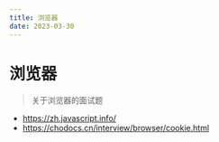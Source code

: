 ```yaml
---
title: 浏览器
date: 2023-03-30
---
```


# 浏览器

> 关于浏览器的面试题

- https://zh.javascript.info/
- https://chodocs.cn/interview/browser/cookie.html

